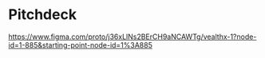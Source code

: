 # Pitchdeck
https://www.figma.com/proto/j36xLlNs2BErCH9aNCAWTg/vealthx-1?node-id=1-885&starting-point-node-id=1%3A885
